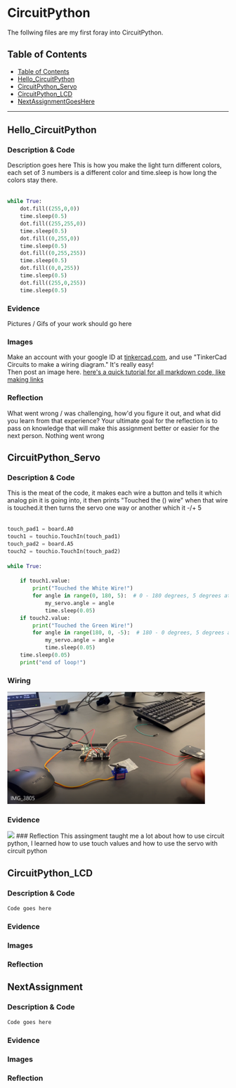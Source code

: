 
# CircuitPython
 The follwing files are my first foray into CircuitPython.
## Table of Contents
* [Table of Contents](#TableOfContents)
* [Hello_CircuitPython](#Hello_CircuitPython)
* [CircuitPython_Servo](#CircuitPython_Servo)
* [CircuitPython_LCD](#CircuitPython_LCD)
* [NextAssignmentGoesHere](#NextAssignment)
---

## Hello_CircuitPython

### Description & Code
Description goes here
This is how you make the light turn different colors, each set of 3 numbers is a different color and time.sleep is how long the colors stay there.

```python

while True:
    dot.fill((255,0,0))
    time.sleep(0.5)
    dot.fill((255,255,0))
    time.sleep(0.5)
    dot.fill((0,255,0))
    time.sleep(0.5)
    dot.fill((0,255,255))
    time.sleep(0.5)
    dot.fill((0,0,255))
    time.sleep(0.5)
    dot.fill((255,0,255))
    time.sleep(0.5)

```


### Evidence
Pictures / Gifs of your work should go here

### Images
Make an account with your google ID at [tinkercad.com](https://www.tinkercad.com/learn/circuits), and use "TinkerCad Circuits to make a wiring diagram."  It's really easy!  
Then post an image here.   [here's a quick tutorial for all markdown code, like making links](https://www.markdownguide.org/basic-syntax/)

### Reflection
What went wrong / was challenging, how'd you figure it out, and what did you learn from that experience?  Your ultimate goal for the reflection is to pass on knowledge that will make this assignment better or easier for the next person.
Nothing went wrong



## CircuitPython_Servo

### Description & Code
This is the meat of the code, it makes each wire a button and tells it which analog pin it is going into, it then prints "Touched the () wire" when that wire is touched.it then turns the servo one way or another which it -/+ 5

```python

touch_pad1 = board.A0  
touch1 = touchio.TouchIn(touch_pad1)
touch_pad2 = board.A5  
touch2 = touchio.TouchIn(touch_pad2)

while True:

    if touch1.value:
        print("Touched the White Wire!")
        for angle in range(0, 180, 5):  # 0 - 180 degrees, 5 degrees at a time.
            my_servo.angle = angle
            time.sleep(0.05)
    if touch2.value:
        print("Touched the Green Wire!")
        for angle in range(180, 0, -5):  # 180 - 0 degrees, 5 degrees at a time
            my_servo.angle = angle
            time.sleep(0.05)
    time.sleep(0.05)
    print("end of loop!")

```

### Wiring

<img src="https://github.com/CallanSmith/CircuitPython/blob/main/Media/Servobuttonnotbubtton.png?raw=true" alt="Servobuttonnotbubtton" width="450">

### Evidence
<img src="https://github.com/CallanSmith/CircuitPython/blob/main/Media/ServoGif.gif?raw=true" width="450">
### Reflection
This assingment taught me a lot about how to use circuit python, I learned how to use touch values and how to use the servo with circuit python



## CircuitPython_LCD

### Description & Code

```python
Code goes here

```

### Evidence

### Images

### Reflection





## NextAssignment

### Description & Code

```python
Code goes here

```

### Evidence

### Images

### Reflection
 
